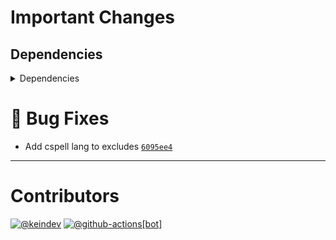 # Important Changes

## Dependencies

<details>
<summary>Dependencies</summary>

- Changed **[standard-shared-config](https://www.npmjs.com/package/standard-shared-config)** from `5.1.0` to `5.1.1`

</details>

# :bug: Bug Fixes

- Add cspell lang to excludes [`6095ee4`](https://github.com/tagproject/vscode-shared-config/commit/6095ee4462e00c3db2a85584e618b71243f2c14a)

---

# Contributors

[![@keindev](https://avatars.githubusercontent.com/u/4527292?v=4&s=40)](https://github.com/keindev) [![@github-actions[bot]](https://avatars.githubusercontent.com/in/15368?v=4&s=40)](https://github.com/github-actions%5Bbot%5D)
